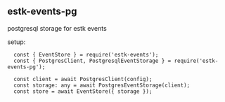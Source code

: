 ## estk-events-pg

postgresql storage for estk events

setup: 
```
  const { EventStore } = require('estk-events');
  const { PostgresClient, PostgresqlEventStorage } = require('estk-events-pg');

  const client = await PostgresClient(config);
  const storage: any = await PostgresEventStorage(client);
  const store = await EventStore({ storage });
```
